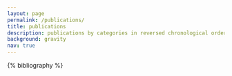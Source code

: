 ```yaml
---
layout: page
permalink: /publications/
title: publications
description: publications by categories in reversed chronological order. generated by jekyll-scholar.
background: gravity
nav: true
---
```


<!-- _pages/publications.md -->
<div class="publications">

{% bibliography %}

</div>

